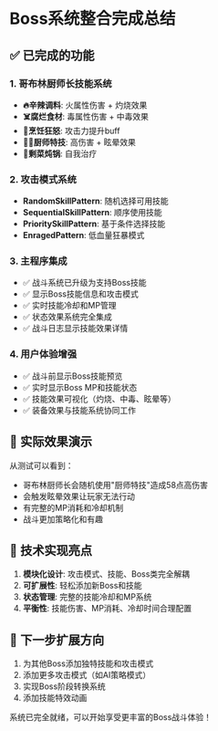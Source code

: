 # Boss系统整合完成总结

## ✅ 已完成的功能

### 1. 哥布林厨师长技能系统
- **🔥辛辣调料**: 火属性伤害 + 灼烧效果
- **☠️腐烂食材**: 毒属性伤害 + 中毒效果  
- **🍳烹饪狂怒**: 攻击力提升buff
- **👨‍🍳厨师特技**: 高伤害 + 眩晕效果
- **🥘剩菜炖锅**: 自我治疗

### 2. 攻击模式系统
- **RandomSkillPattern**: 随机选择可用技能
- **SequentialSkillPattern**: 顺序使用技能
- **PrioritySkillPattern**: 基于条件选择技能
- **EnragedPattern**: 低血量狂暴模式

### 3. 主程序集成
- ✅ 战斗系统已升级为支持Boss技能
- ✅ 显示Boss技能信息和攻击模式
- ✅ 实时技能冷却和MP管理
- ✅ 状态效果系统完全集成
- ✅ 战斗日志显示技能效果详情

### 4. 用户体验增强
- ✅ 战斗前显示Boss技能预览
- ✅ 实时显示Boss MP和技能状态
- ✅ 技能效果可视化（灼烧、中毒、眩晕等）
- ✅ 装备效果与技能系统协同工作

## 🎯 实际效果演示

从测试可以看到：
- 哥布林厨师长会随机使用"厨师特技"造成58点高伤害
- 会触发眩晕效果让玩家无法行动
- 有完整的MP消耗和冷却机制
- 战斗更加策略化和有趣

## 🔧 技术实现亮点

1. **模块化设计**: 攻击模式、技能、Boss类完全解耦
2. **可扩展性**: 轻松添加新Boss和技能
3. **状态管理**: 完整的技能冷却和MP系统
4. **平衡性**: 技能伤害、MP消耗、冷却时间合理配置

## 🚀 下一步扩展方向

1. 为其他Boss添加独特技能和攻击模式
2. 添加更多攻击模式（如AI策略模式）
3. 实现Boss阶段转换系统
4. 添加技能特效动画

系统已完全就绪，可以开始享受更丰富的Boss战斗体验！
